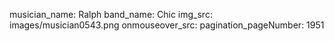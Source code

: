 musician_name: Ralph
band_name: Chic
img_src: images/musician0543.png
onmouseover_src: 
pagination_pageNumber: 1951